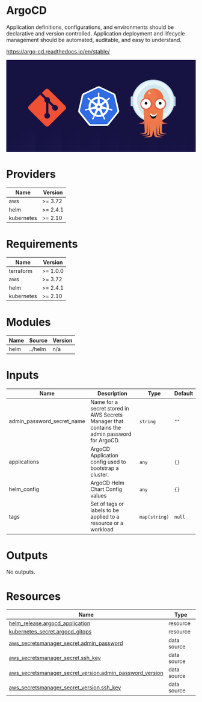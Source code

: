 # ArgoCD
Application definitions, configurations, and environments should be declarative and version controlled. Application deployment and lifecycle management should be automated, auditable, and easy to understand.

https://argo-cd.readthedocs.io/en/stable/

![GitOps](../static/gitops-kubernetes-argocd.png)

<!-- BEGIN_TF_DOCS -->

# Providers

| Name | Version |
|------|---------|
| aws | >= 3.72 |
| helm | >= 2.4.1 |
| kubernetes | >= 2.10 |
# Requirements

| Name | Version |
|------|---------|
| terraform | >= 1.0.0 |
| aws | >= 3.72 |
| helm | >= 2.4.1 |
| kubernetes | >= 2.10 |
# Modules

| Name | Source | Version |
|------|--------|---------|
| helm | ../helm | n/a |
# Inputs

| Name | Description | Type | Default |
|------|-------------|------|---------|
| admin_password_secret_name | Name for a secret stored in AWS Secrets Manager that contains the admin password for ArgoCD. | `string` | `""` |
| applications | ArgoCD Application config used to bootstrap a cluster. | `any` | `{}` |
| helm_config | ArgoCD Helm Chart Config values | `any` | `{}` |
| tags | Set of tags or labels to be applied to a resource or a workload | `map(string)` | `null` |
# Outputs

No outputs.
# Resources

| Name | Type |
|------|------|
| [helm_release.argocd_application](https://registry.terraform.io/providers/hashicorp/helm/latest/docs/resources/release) | resource |
| [kubernetes_secret.argocd_gitops](https://registry.terraform.io/providers/hashicorp/kubernetes/latest/docs/resources/secret) | resource |
| [aws_secretsmanager_secret.admin_password](https://registry.terraform.io/providers/hashicorp/aws/latest/docs/data-sources/secretsmanager_secret) | data source |
| [aws_secretsmanager_secret.ssh_key](https://registry.terraform.io/providers/hashicorp/aws/latest/docs/data-sources/secretsmanager_secret) | data source |
| [aws_secretsmanager_secret_version.admin_password_version](https://registry.terraform.io/providers/hashicorp/aws/latest/docs/data-sources/secretsmanager_secret_version) | data source |
| [aws_secretsmanager_secret_version.ssh_key](https://registry.terraform.io/providers/hashicorp/aws/latest/docs/data-sources/secretsmanager_secret_version) | data source |

<!-- END_TF_DOCS -->
